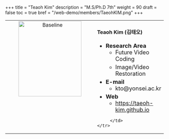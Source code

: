 +++
title = "Teaoh Kim"
description = "M.S/Ph.D 7th"
weight = 90
draft = false
toc = true
bref = "/web-demo/members/TaeohKIM.png"
+++

<table>
    <tr>
       <td width="280" align="center" valign="top">
          <img alt="Baseline" width="200px" height="240" src="/web-demo/members/TaeohKIM.png">
       </td>
       <td>
            <h4>Teaoh Kim (김태오)</h4>
            <ul class="member_info">
                <li style="font-size: 18px"><b>Research Area</b>
                    <ul class="interest">
                        <li style="margin-bottom: 5px">Future Video Coding</li>
                        <li style="margin-bottom: 5px">Image/Video Restoration</li>
                    </ul>
                </li>
                <li style="font-size: 18px"><b>E-mail</b>
                    <ul>
                        <li style="margin-bottom: 5px">kto@yonsei.ac.kr</li>
                    </ul>
                </li>
                <li style="font-size: 18px"><b>Web</b>
                    <ul>
                        <li><a href="https://taeoh-kim.github.io/">https://taeoh-kim.github.io</a></li>
                    </ul>
                </li>
            </ul>
            
         </td>
    </tr>
</table>